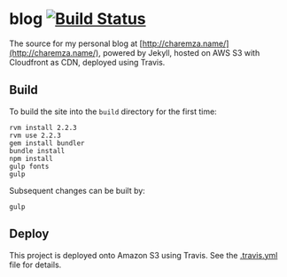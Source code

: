 # blog [![Build Status](https://travis-ci.org/michalc/blog.svg?branch=master)](https://travis-ci.org/michalc/blog)

The source for my personal blog at [http://charemza.name/](http://charemza.name/), powered by Jekyll, hosted on AWS S3 with Cloudfront as CDN, deployed using Travis.


## Build

To build the site into the `build` directory for the first time:

```
rvm install 2.2.3
rvm use 2.2.3
gem install bundler
bundle install
npm install
gulp fonts
gulp
```

Subsequent changes can be built by:

```
gulp
```


## Deploy

This project is deployed onto Amazon S3 using Travis. See the [.travis.yml](.travis.yml) file for details.

